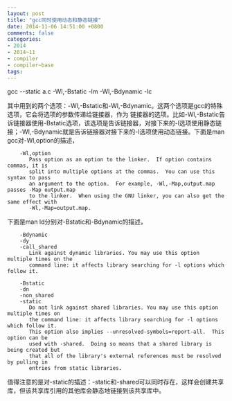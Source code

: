 ```yaml
---
layout: post
title: "gcc同时使用动态和静态链接"
date: 2014-11-06 14:51:00 +0800
comments: false
categories:
- 2014
- 2014~11
- compiler
- compiler~base
tags:
---
```

gcc --static a.c -Wl,-Bstatic -lm -Wl,-Bdynamic -lc  

其中用到的两个选项：-Wl,-Bstatic和-Wl,-Bdynamic。这两个选项是gcc的特殊选项，它会将选项的参数传递给链接器，作为 链接器的选项。比如-Wl,-Bstatic告诉链接器使用-Bstatic选项，该选项是告诉链接器，对接下来的-l选项使用静态链 接；-Wl,-Bdynamic就是告诉链接器对接下来的-l选项使用动态链接。下面是man gcc对-Wl,option的描述，  
```
	-Wl,option  
	   Pass option as an option to the linker.  If option contains commas, it is   
	   split into multiple options at the commas.  You can use this syntax to pass  
	   an argument to the option.  For example, -Wl,-Map,output.map passes -Map output.map  
	   to the linker.  When using the GNU linker, you can also get the same effect with   
	   -Wl,-Map=output.map.  
```
下面是man ld分别对-Bstatic和-Bdynamic的描述，  
```
	-Bdynamic  
	-dy  
	-call_shared  
	   Link against dynamic libraries. You may use this option multiple times on the  
	   command line: it affects library searching for -l options which follow it.  

	-Bstatic  
	-dn  
	-non_shared  
	-static  
	   Do not link against shared libraries. You may use this option multiple times on   
	   the command line: it affects library searching for -l options which follow it.   
	   This option also implies --unresolved-symbols=report-all.  This option can be   
	   used with -shared.  Doing so means that a shared library is being created but   
	   that all of the library's external references must be resolved by pulling in   
	   entries from static libraries.  
```
值得注意的是对-static的描述：-static和-shared可以同时存在，这样会创建共享库，但该共享库引用的其他库会静态地链接到该共享库中。
